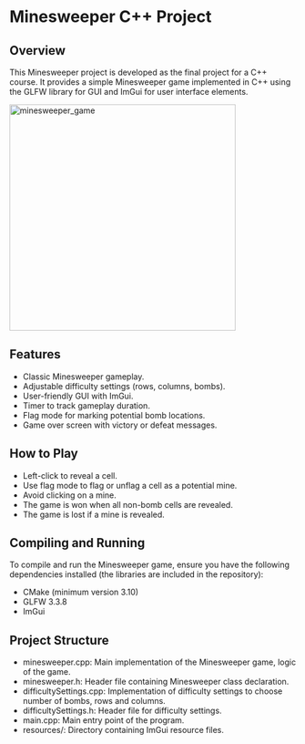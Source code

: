 # Minesweeper C++ Project
## Overview
This Minesweeper project is developed as the final project for a C++ course. It provides a simple Minesweeper game implemented in C++ using the GLFW library for GUI and ImGui for user interface elements.

<img width="397" alt="minesweeper_game" src="https://github.com/marta-colmenar/minesweeper-project/assets/73017799/66d9a560-6a99-4c9e-99c2-c3ff20d7dca5">

## Features
- Classic Minesweeper gameplay.
- Adjustable difficulty settings (rows, columns, bombs).
- User-friendly GUI with ImGui.
- Timer to track gameplay duration.
- Flag mode for marking potential bomb locations.
- Game over screen with victory or defeat messages.

## How to Play
- Left-click to reveal a cell.
- Use flag mode to flag or unflag a cell as a potential mine.
- Avoid clicking on a mine.
- The game is won when all non-bomb cells are revealed.
- The game is lost if a mine is revealed.

## Compiling and Running
To compile and run the Minesweeper game, ensure you have the following dependencies installed (the libraries are included in the repository):

- CMake (minimum version 3.10)
- GLFW 3.3.8
- ImGui

## Project Structure
- minesweeper.cpp: Main implementation of the Minesweeper game, logic of the game.
- minesweeper.h: Header file containing Minesweeper class declaration.
- difficultySettings.cpp: Implementation of difficulty settings to choose number of bombs, rows and columns.
- difficultySettings.h: Header file for difficulty settings.
- main.cpp: Main entry point of the program.
- resources/: Directory containing ImGui resource files.
